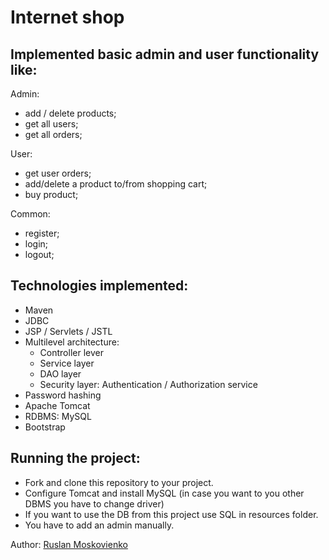 # Internet shop # 

## Implemented basic admin and user functionality like:

Admin:
- add / delete products;
- get all users;
- get all orders;

User:
- get user orders;
- add/delete a product to/from shopping cart;
- buy product;

Common: 
- register;
- login;
- logout;

## Technologies implemented:
- Maven
- JDBC
- JSP / Servlets / JSTL
- Multilevel architecture:
  * Controller lever
  * Service layer
  * DAO layer
  * Security layer: Authentication / Authorization service
- Password hashing
- Apache Tomcat
- RDBMS: MySQL
- Bootstrap

## Running the project:
- Fork and clone this repository to your project. 
- Configure Tomcat and install MySQL (in case you want to you other DBMS you have to change driver)
- If you want to use the DB from this project use SQL in resources folder.
- You have to add an admin manually.


Author: [Ruslan Moskovienko](https://github.com/jah701)
